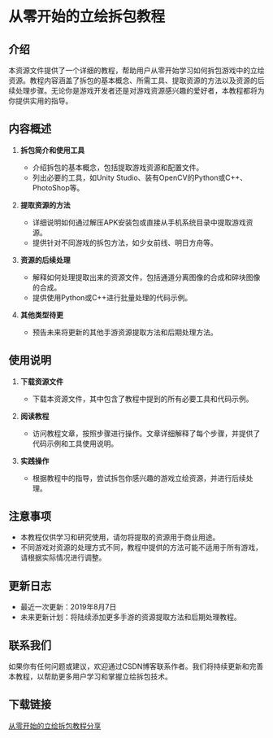 # 从零开始的立绘拆包教程

## 介绍

本资源文件提供了一个详细的教程，帮助用户从零开始学习如何拆包游戏中的立绘资源。教程内容涵盖了拆包的基本概念、所需工具、提取资源的方法以及资源的后续处理步骤。无论你是游戏开发者还是对游戏资源感兴趣的爱好者，本教程都将为你提供实用的指导。

## 内容概述

1. **拆包简介和使用工具**
   - 介绍拆包的基本概念，包括提取游戏资源和配置文件。
   - 列出必要的工具，如Unity Studio、装有OpenCV的Python或C++、PhotoShop等。

2. **提取资源的方法**
   - 详细说明如何通过解压APK安装包或直接从手机系统目录中提取游戏资源。
   - 提供针对不同游戏的拆包方法，如少女前线、明日方舟等。

3. **资源的后续处理**
   - 解释如何处理提取出来的资源文件，包括通道分离图像的合成和碎块图像的合成。
   - 提供使用Python或C++进行批量处理的代码示例。

4. **其他类型待更**
   - 预告未来将更新的其他手游资源提取方法和后期处理方法。

## 使用说明

1. **下载资源文件**
   - 下载本资源文件，其中包含了教程中提到的所有必要工具和代码示例。

2. **阅读教程**
   - 访问教程文章，按照步骤进行操作。文章详细解释了每个步骤，并提供了代码示例和工具使用说明。

3. **实践操作**
   - 根据教程中的指导，尝试拆包你感兴趣的游戏立绘资源，并进行后续处理。

## 注意事项

- 本教程仅供学习和研究使用，请勿将提取的资源用于商业用途。
- 不同游戏对资源的处理方式不同，教程中提供的方法可能不适用于所有游戏，请根据实际情况进行调整。

## 更新日志

- 最近一次更新：2019年8月7日
- 未来更新计划：将陆续添加更多手游的资源提取方法和后期处理教程。

## 联系我们

如果你有任何问题或建议，欢迎通过CSDN博客联系作者。我们将持续更新和完善本教程，以帮助更多用户学习和掌握立绘拆包技术。

## 下载链接

[从零开始的立绘拆包教程分享](https://pan.quark.cn/s/37c32e816554)